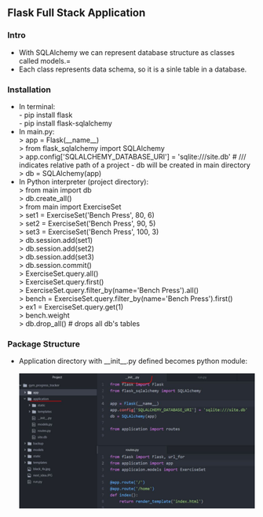 <h2>Flask Full Stack Application</h2>

<h3>Intro</h3>
<ul>
  <li>With SQLAlchemy we can represent database structure as classes called models.=</li>
  <li>Each class represents data schema, so it is a sinle table in a database.</li>
</ul>


<h3>Installation</h3>
<ul>
  <li>In terminal:
    <br>
    - pip install flask<br>
    - pip install flask-sqlalchemy
  </li>
  <li>In main.py:
    <br>
    > app = Flask(__name__)<br>
    > from flask_sqlalchemy import SQLAlchemy<br>
    > app.config['SQLALCHEMY_DATABASE_URI'] = 'sqlite:///site.db' # /// indicates relative path of a project - db will be created in main directory<br> 
    > db = SQLAlchemy(app)<br>
  </li>
  <li>In Python interpreter (project directory):
    <br>
    > from main import db<br>
    > db.create_all()<br>
    > from main import ExerciseSet<br>
    > set1 = ExerciseSet('Bench Press', 80, 6)<br>
    > set2 = ExerciseSet('Bench Press', 90, 5)<br>
    > set3 = ExerciseSet('Bench Press', 100, 3)<br>
    > db.session.add(set1)<br>
    > db.session.add(set2)<br>
    > db.session.add(set3)<br>
    > db.session.commit()<br>
    > ExerciseSet.query.all()<br>
    > ExerciseSet.query.first()<br>
    > ExerciseSet.query.filter_by(name='Bench Press').all()<br>
    > bench = ExerciseSet.query.filter_by(name='Bench Press').first()<br>
    > ex1 = ExerciseSet.query.get(1)<br>
    > bench.weight<br>
    > db.drop_all() # drops all db's tables
  </li>
</ul>

<h3>Package Structure</h3>
<ul>
  <li>Application directory with __init__.py defined becomes python module:</li>
  <br>
  <img src="images/init_app.JPG">
</ul>
